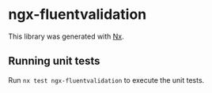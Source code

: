 # ngx-fluentvalidation

This library was generated with [Nx](https://nx.dev).

## Running unit tests

Run `nx test ngx-fluentvalidation` to execute the unit tests.
